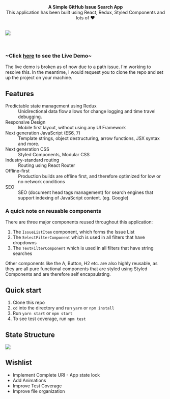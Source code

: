 
<div align="center"><strong>A Simple GitHub Issue Search App</strong></div>
<div align="center">This application has been built using React, Redux, Styled Components and lots of ❤️ </div>

<br />

![](https://i.imgur.com/aowrS8w.png)

<br />


### ~Click [here](https://nik-john.github.io/) to see the Live Demo~ 
The live demo is broken as of now due to a path issue. I'm working to resolve this. In the meantime, I would request you to clone the repo and set up the project on your machine.

## Features

<dl>
  <dt>Predictable state management using Redux</dt>
  <dd>Unidirectional data flow allows for change logging and time travel debugging.</dd>

  <dt>Responsive Design</dt>
  <dd>Mobile first layout, without using any UI Framework</dd>

  <dt>Next generation JavaScript (ES6, 7)</dt>
  <dd>Template strings, object destructuring, arrow functions, JSX syntax and more.</dd>

  <dt>Next generation CSS</dt>
  <dd>Styled Components, Modular CSS</dd>

  <dt>Industry-standard routing</dt>
  <dd>Routing using React Router</dd>


  <dt>Offline-first</dt>
  <dd>Production builds are offline first, and therefore optimized for low or no network conditions</dd>

  <dt>SEO</dt>
  <dd>SEO (document head tags management) for search engines that support indexing of JavaScript content. (eg. Google)</dd>
</dl>

### A quick note on reusable components

There are three major components reused throughout this application:

1. The `IssueListItem` component, which forms the Issue List
2. The `SelectFilterComponent` which is used in all filters that have dropdowns
3. The `TextFilterComponent` which is used in all filters that have string searches

Other components like the A, Button, H2 etc. are also highly reusable, as they are all pure functional components that are styled using Styled Components and are therefore self encapsulating.


## Quick start

1. Clone this repo
2. `cd` into the directory and run `yarn` or `npm install`
3. Run `yarn start` or `npm start`
4. To see test coverage, run `npm test`

## State Structure

![](https://i.imgur.com/ND9Lt1J.png)


## Wishlist

- Implement Complete URI - App state lock
- Add Animations
- Improve Test Coverage
- Improve file organization
